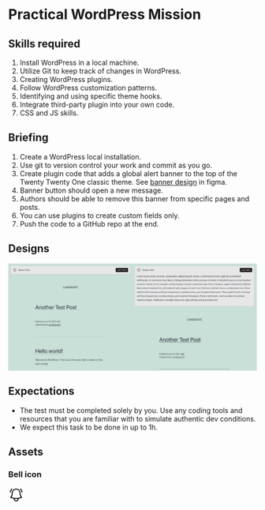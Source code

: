 # Practical WordPress Mission

## Skills required

1. Install WordPress in a local machine.
1. Utilize Git to keep track of changes in WordPress.
1. Creating WordPress plugins.
1. Follow WordPress customization patterns.
1. Identifying and using specific theme hooks.
1. Integrate third-party plugin into your own code.
1. CSS and JS skills.

## Briefing

1. Create a WordPress local installation.
1. Use git to version control your work and commit as you go.
1. Create plugin code that adds a global alert banner to the top of the Twenty Twenty One classic theme. See [banner design](https://www.figma.com/file/pasOUazcXHCSt8YPyz8oBx/Untitled?type=design&node-id=0%3A1&t=yqDtWF6rHuzxpm7m-1) in figma.
1. Banner button should open a new message.
1. Authors should be able to remove this banner from specific pages and posts.
1. You can use plugins to create custom fields only.
1. Push the code to a GitHub repo at the end.

## Designs

<div style="display: flex; max-width: 100%">
    <img src="Closed.png" style="width: 50%; height: auto"/>
    <img src="Open.png" style="width: 50%; height: auto"/>
</div>

## Expectations

- The test must be completed solely by you. Use any coding tools and resources that you are familiar with to simulate authentic dev conditions.
- We expect this task to be done in up to 1h.

## Assets

### Bell icon

<div style="max-width:32px">
<svg xmlns="http://www.w3.org/2000/svg" fill="none" viewBox="0 0 24 24" stroke-width="1.5" stroke="currentColor" class="w-6 h-6">
  <path stroke-linecap="round" stroke-linejoin="round" d="M14.857 17.082a23.848 23.848 0 005.454-1.31A8.967 8.967 0 0118 9.75v-.7V9A6 6 0 006 9v.75a8.967 8.967 0 01-2.312 6.022c1.733.64 3.56 1.085 5.455 1.31m5.714 0a24.255 24.255 0 01-5.714 0m5.714 0a3 3 0 11-5.714 0M3.124 7.5A8.969 8.969 0 015.292 3m13.416 0a8.969 8.969 0 012.168 4.5" />
</svg>
</div>
